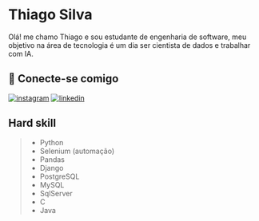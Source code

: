 # Thiago Silva

Olá! me chamo Thiago e sou estudante de engenharia de software, meu objetivo na área de tecnologia é um dia ser cientista de dados e trabalhar com IA.

## 🔗 Conecte-se comigo
[![instagram](https://img.shields.io/badge/Instagram-E4405F?style=for-the-badge&logo=instagram&logoColor=white)](https://www.instagram.com/thiag0_w6/)
[![linkedin](https://img.shields.io/badge/linkedin-0A66C2?style=for-the-badge&logo=linkedin&logoColor)](https://www.linkedin.com/in/thiago-silva-6ab847245/)

## Hard skill
> - Python
> - Selenium (automação)
> - Pandas
> - Django
> - PostgreSQL
> - MySQL
> - SqlServer
> - C
> - Java
